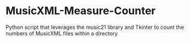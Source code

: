 # MusicXML-Measure-Counter
Python script that leverages the music21 library and Tkinter to count the numbers of MusicXML files within a directory
